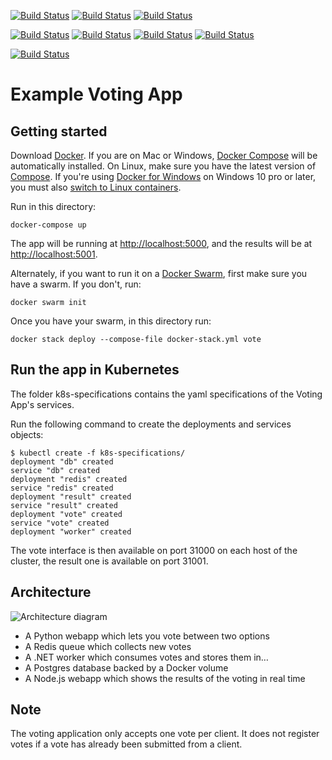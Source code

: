 [![Build Status](http://35.194.55.242:8080/buildStatus/icon?job=instavote%2Fworker-build)](http://35.194.55.242:8080/job/instavote/job/worker-build/)
[![Build Status](http://35.194.55.242:8080/buildStatus/icon?job=instavote%2Fworker-test)](http://35.194.55.242:8080/job/instavote/job/worker-test/)
[![Build Status](http://35.194.55.242:8080/buildStatus/icon?job=instavote%2Fworker-package)](http://35.194.55.242:8080/job/instavote/job/worker-package/)


[![Build Status](http://35.194.55.242:8080/buildStatus/icon?job=instavote%2Fworker-package/badge/icon?subject=worker)](http://35.194.55.242:8080/job/instavote/job/worker-package/badge/icon?subject=worker)
[![Build Status](http://35.194.55.242:8080/buildStatus/icon?job=instavote%2Fworker-package)](http://35.194.55.242:8080/job/instavote/job/worker-build/badge/icon?subject=Custom%20Subject&status=Any%20State&color=darkturquoise)
[![Build Status](http://35.194.55.242:8080/job/instavote/job/worker-build/badge/icon?subject=Custom%20Subject&status=Any%20State&color=darkturquoise)](http://35.194.55.242:8080/job/instavote/job/worker-package/)
[![Build Status](http://35.194.55.242:8080/job/instavote/job/worker-build/badge/icon?subject=Custom%20Subject&status=Any%20State&color=darkturquoise)](http://35.194.55.242:8080/job/instavote/job/worker-build/badge/icon?subject=Custom%20Subject&status=Any%20State&color=darkturquoise)





[![Build Status]([http://35.194.55.242:8080/job/instavote/job/worker-package/badge/icon?subject=Worker-package&color=darkturquoise)](http://35.194.55.242:8080/job/instavote/job/worker-package/icon?subject=Worker-package&color=darkturquoise)


Example Voting App
=========

Getting started
---------------

Download [Docker](https://www.docker.com/products/overview). If you are on Mac or Windows, [Docker Compose](https://docs.docker.com/compose) will be automatically installed. On Linux, make sure you have the latest version of [Compose](https://docs.docker.com/compose/install/). If you're using [Docker for Windows](https://docs.docker.com/docker-for-windows/) on Windows 10 pro or later, you must also [switch to Linux containers](https://docs.docker.com/docker-for-windows/#switch-between-windows-and-linux-containers).

Run in this directory:
```
docker-compose up
```
The app will be running at [http://localhost:5000](http://localhost:5000), and the results will be at [http://localhost:5001](http://localhost:5001).

Alternately, if you want to run it on a [Docker Swarm](https://docs.docker.com/engine/swarm/), first make sure you have a swarm. If you don't, run:
```
docker swarm init
```
Once you have your swarm, in this directory run:
```
docker stack deploy --compose-file docker-stack.yml vote
```

Run the app in Kubernetes
-------------------------

The folder k8s-specifications contains the yaml specifications of the Voting App's services.

Run the following command to create the deployments and services objects:
```
$ kubectl create -f k8s-specifications/
deployment "db" created
service "db" created
deployment "redis" created
service "redis" created
deployment "result" created
service "result" created
deployment "vote" created
service "vote" created
deployment "worker" created
```

The vote interface is then available on port 31000 on each host of the cluster, the result one is available on port 31001.

Architecture
-----

![Architecture diagram](architecture.png)

* A Python webapp which lets you vote between two options
* A Redis queue which collects new votes
* A .NET worker which consumes votes and stores them in…
* A Postgres database backed by a Docker volume
* A Node.js webapp which shows the results of the voting in real time


Note
----

The voting application only accepts one vote per client. It does not register votes if a vote has already been submitted from a client.
